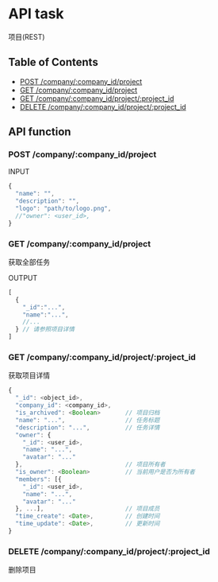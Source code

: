 # API task

项目(REST)

## Table of Contents

* [POST /company/:company_id/project](#post-company-company_id-project)
* [GET /company/:company_id/project](#get-company-company_id-project)
* [GET /company/:company_id/project/:project_id](#get-company-company_id-project-project_id)
* [DELETE /company/:company_id/project/:project_id](#delete-company-company_id-project-project_id)

## API function

### POST /company/:company_id/project

INPUT
```javascript
{
  "name": "",
  "description": "",
  "logo": "path/to/logo.png",
  //"owner": <user_id>,
}
```

### GET /company/:company_id/project

获取全部任务

OUTPUT
```javascript
[
  {
    "_id":"...",
    "name":"...",
    //...
  } // 请参照项目详情
]
```

### GET /company/:company_id/project/:project_id

获取项目详情

```javascript
{
  "_id": <object_id>,
  "company_id": <company_id>,
  "is_archived": <Boolean>       // 项目归档
  "name": "...",                 // 任务标题
  "description": "...",          // 任务详情
  "owner": {
    "_id": <user_id>,
    "name": "...",
    "avatar": "..."
  },                             // 项目所有者
  "is_owner": <Boolean>          // 当前用户是否为所有者
  "members": [{
    "_id": <user_id>,
    "name": "...",
    "avatar": "..."
  }, ...],                       // 项目成员
  "time_create": <Date>,         // 创建时间
  "time_update": <Date>,         // 更新时间
}
```

### DELETE /company/:company_id/project/:project_id

删除项目
